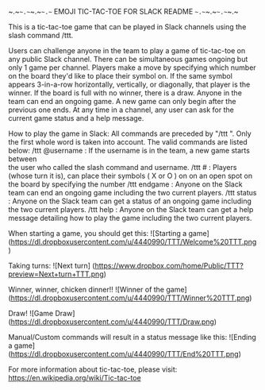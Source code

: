 ~.~`~.~`~.~`~.~` EMOJI TIC-TAC-TOE FOR SLACK README `~.~`~.~`~.~`~.~

This is a tic-tac-toe game that can be played in Slack channels using the slash command /ttt.

Users can challenge anyone in the team to play a game of tic-tac-toe on any public Slack channel. There can be simultaneous games ongoing but only 1 game per channel. Players make a move by specifying which number on the board they'd like to place their symbol on. If the same symbol appears 3-in-a-row horizontally, vertically, or diagonally, that player is the winner. If the board is full with no winner, there is a draw. Anyone in the team can end an ongoing game. A new game can only begin after the previous one ends. At any time in a channel, any user can ask for the current game status and a help message.

How to play the game in Slack:
All commands are preceded by "/ttt ". Only the first whole word is taken into account. The valid commands are listed below:
/ttt @username : If the username is in the team, a new game starts between  
                 the user who called the slash command and username.
/ttt # : Players (whose turn it is), can place their symbols ( X or O ) on
         on an open spot on the board by specifying the number
/ttt endgame : Anyone on the Slack team can end an ongoing game including 
               the two current players.
/ttt status : Anyone on the Slack team can get a status of an ongoing game
              including the two current players.
/ttt help : Anyone on the Slack team can get a help message detailing how to 
            play the game including the two current players.
            
When starting a game, you should get this:
![Starting a game]
(https://dl.dropboxusercontent.com/u/4440990/TTT/Welcome%20TTT.png)

Taking turns:
![Next turn]
(https://www.dropbox.com/home/Public/TTT?preview=Next+turn+TTT.png)

Winner, winner, chicken dinner!! 
![Winner of the game]
(https://dl.dropboxusercontent.com/u/4440990/TTT/Winner%20TTT.png)

Draw!
![Game Draw]
(https://dl.dropboxusercontent.com/u/4440990/TTT/Draw.png)

Manual/Custom commands will result in a status message like this:
![Ending a game]
(https://dl.dropboxusercontent.com/u/4440990/TTT/End%20TTT.png)


For more information about tic-tac-toe, please visit:
https://en.wikipedia.org/wiki/Tic-tac-toe
